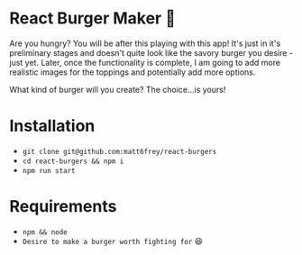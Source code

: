 # React Burger Maker :hamburger:
Are you hungry? You will be after this playing with this app! It's just in it's preliminary stages and doesn't quite look like
the savory burger you desire - just yet. Later, once the functionality is complete, I am going to add more realistic images for the toppings and potentially add
more options.

What kind of burger will you create? The choice...is yours!

# Installation

- `git clone git@github.com:matt6frey/react-burgers`
- `cd react-burgers && npm i`
- `npm run start`

# Requirements

- `npm && node`
- `Desire to make a burger worth fighting for` :laughing:
